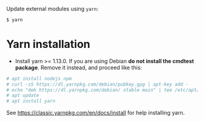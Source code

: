 Update external modules using `yarn`:

```bash
$ yarn
```

Yarn installation
=================

- Install yarn >= 1.13.0. If you are using Debian **do not install the cmdtest package**. Remove it instead, and proceed like this:
```bash
# apt install nodejs npm
# curl -sS https://dl.yarnpkg.com/debian/pubkey.gpg | apt-key add -
# echo "deb https://dl.yarnpkg.com/debian/ stable main" | tee /etc/apt/sources.list.d/yarn.list
# apt update
# apt install yarn
```
See https://classic.yarnpkg.com/en/docs/install for help installing yarn.
